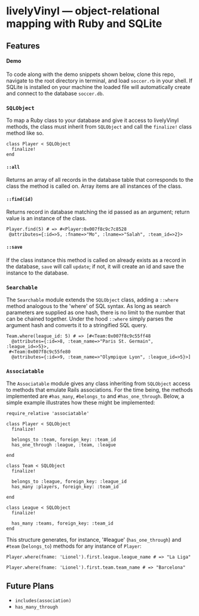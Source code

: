 # livelyVinyl — object-relational mapping with Ruby and SQLite

## Features

#### Demo
To code along with the demo snippets shown below, clone this repo, navigate to the root directory in terminal, and load `soccer.rb` in your shell. If SQLite is installed on your machine the loaded file will automatically create and connect to the database `soccer.db`.

### `SQLObject`
To map a Ruby class to your database and give it access to livelyVinyl methods, the class must inherit from `SQLObject` and call the `finalize!` class method like so.

```
class Player < SQLObject
  finalize!
end
```

#### `::all`
Returns an array of all records in the database table that corresponds to the class the method is called on. Array items are all instances of the class.

#### `::find(id)`
Returns record in database matching the id passed as an argument; return value is an instance of the class.

```
Player.find(5) # => #<Player:0x007f8c9c7c8528
 @attributes={:id=>5, :fname=>"Mo", :lname=>"Salah", :team_id=>2}>
 ```

#### `::save`
If the class instance this method is called on already exists as a record in the database, `save` will call `update`; if not, it will create an id and save the instance to the database.

### `Searchable`
The `Searchable` module extends the `SQLObject` class, adding a `::where` method analogous to the 'where' of SQL syntax. As long as search parameters are supplied as one hash, there is no limit to the number that can be chained together. Under the hood `::where` simply parses the argument hash and converts it to a stringified SQL query.

```
Team.where(league_id: 5) # => [#<Team:0x007f8c9c55ff48
  @attributes={:id=>8, :team_name=>"Paris St. Germain", :league_id=>5}>,
 #<Team:0x007f8c9c55fe80
  @attributes={:id=>9, :team_name=>"Olympique Lyon", :league_id=>5}>]
```

### `Associatable`
The `Associatable` module gives any class inheriting from `SQLObject` access to methods that emulate Rails associations. For the time being, the methods implemented are `#has_many`, `#belongs_to` and `#has_one_through`. Below, a simple example illustrates how these might be implemented:

```
require_relative 'associatable'

class Player < SQLObject
  finalize!

  belongs_to :team, foreign_key: :team_id
  has_one_through :league, :team, :league

end

class Team < SQLObject
  finalize!

  belongs_to :league, foreign_key: :league_id
  has_many :players, foreign_key: :team_id

end

class League < SQLObject
  finalize!

  has_many :teams, foreign_key: :team_id
end
```
This structure generates, for instance, '#league' (`has_one_through`) and `#team` (`belongs_to`) methods for any instance of `Player`:

```
Player.where(fname: 'Lionel').first.league.league_name # => "La Liga"

Player.where(fname: 'Lionel').first.team.team_name # => "Barcelona"
```

## Future Plans
* `includes(association)`
* `has_many_through`
